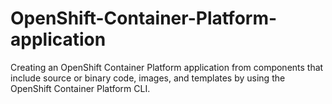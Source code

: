 # OpenShift-Container-Platform-application
Creating an OpenShift Container Platform application from components that include source or binary code, images, and templates by using the OpenShift Container Platform CLI.

